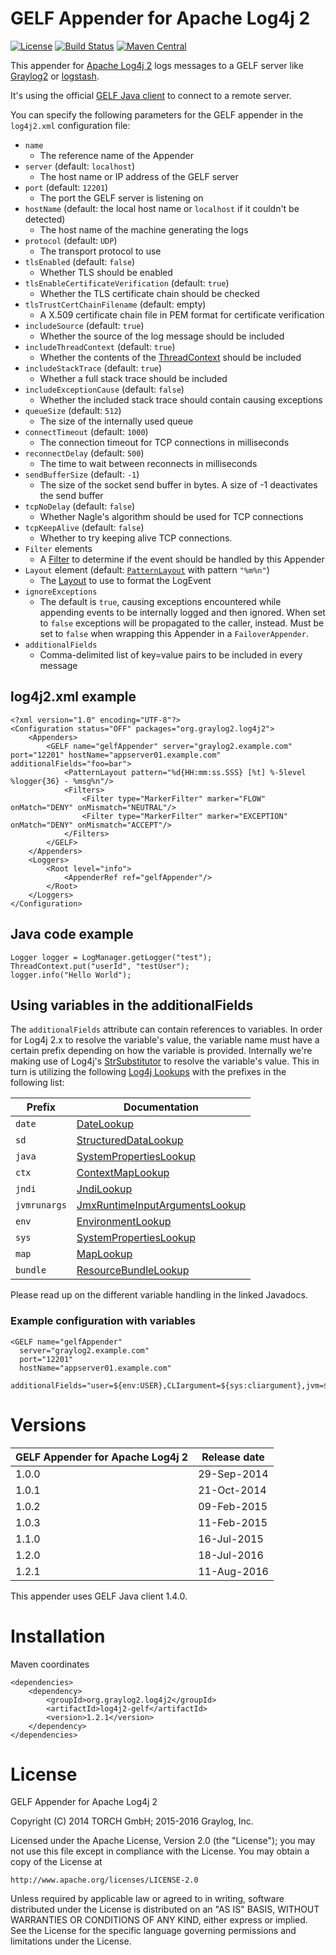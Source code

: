 # GELF Appender for Apache Log4j 2
[![License](https://img.shields.io/github/license/Graylog2/log4j2-gelf.svg?maxAge=2592000)](LICENSE.txt)
[![Build Status](https://travis-ci.org/Graylog2/log4j2-gelf.svg?branch=master)](https://travis-ci.org/Graylog2/log4j2-gelf)
[![Maven Central](https://img.shields.io/maven-central/v/org.graylog2.log4j2/log4j2-gelf.svg?maxAge=2592000)](http://mvnrepository.com/artifact/org.graylog2.log4j2/log4j2-gelf)

This appender for [Apache Log4j 2](https://logging.apache.org/log4j/2.x/) logs messages to a GELF server like [Graylog2](http://www.graylog2.org) or [logstash](http://logstash.net).

It's using the official [GELF Java client](https://graylog2.github.io/gelfclient/) to connect to a remote server.

You can specify the following parameters for the GELF appender in the `log4j2.xml` configuration file:

* `name`
  * The reference name of the Appender
* `server` (default: `localhost`)
  * The host name or IP address of the GELF server
* `port` (default: `12201`)
  * The port the GELF server is listening on
* `hostName` (default: the local host name or `localhost` if it couldn't be detected)
  * The host name of the machine generating the logs
* `protocol` (default: `UDP`)
  * The transport protocol to use
* `tlsEnabled` (default: `false`)
  * Whether TLS should be enabled
* `tlsEnableCertificateVerification` (default: `true`)
  * Whether the TLS certificate chain should be checked
* `tlsTrustCertChainFilename`  (default: empty)
  * A X.509 certificate chain file in PEM format for certificate verification
* `includeSource` (default: `true`)
  * Whether the source of the log message should be included
* `includeThreadContext` (default: `true`)
  * Whether the contents of the [ThreadContext](https://logging.apache.org/log4j/2.x/manual/thread-context.html) should be included
* `includeStackTrace` (default: `true`)
  * Whether a full stack trace should be included
* `includeExceptionCause` (default: `false`)
  * Whether the included stack trace should contain causing exceptions
* `queueSize` (default: `512`)
  * The size of the internally used queue
* `connectTimeout` (default: `1000`)
  * The connection timeout for TCP connections in milliseconds
* `reconnectDelay` (default: `500`)
  * The time to wait between reconnects in milliseconds
* `sendBufferSize` (default: `-1`)
  * The size of the socket send buffer in bytes. A size of -1 deactivates the send buffer
* `tcpNoDelay` (default: `false`)
  * Whether Nagle's algorithm should be used for TCP connections
* `tcpKeepAlive` (default: `false`)
  * Whether to try keeping alive TCP connections.
* `Filter` elements
  * A [Filter](https://logging.apache.org/log4j/2.x/manual/filters.html) to determine if the event should be handled by this Appender
* `Layout` element (default: [`PatternLayout`](https://logging.apache.org/log4j/2.x/manual/layouts.html#PatternLayout) with pattern `"%m%n"`)
  * The [Layout](https://logging.apache.org/log4j/2.x/manual/layouts.html) to use to format the LogEvent
* `ignoreExceptions`
  * The default is `true`, causing exceptions encountered while appending events to be internally logged and then ignored. When set to `false` exceptions will be propagated to the caller, instead. Must be set to `false` when wrapping this Appender in a `FailoverAppender`.
* `additionalFields`
  * Comma-delimited list of key=value pairs to be included in every message

## log4j2.xml example

    <?xml version="1.0" encoding="UTF-8"?>
    <Configuration status="OFF" packages="org.graylog2.log4j2">
        <Appenders>
            <GELF name="gelfAppender" server="graylog2.example.com" port="12201" hostName="appserver01.example.com" additionalFields="foo=bar">
                <PatternLayout pattern="%d{HH:mm:ss.SSS} [%t] %-5level %logger{36} - %msg%n"/>
                <Filters>
                    <Filter type="MarkerFilter" marker="FLOW" onMatch="DENY" onMismatch="NEUTRAL"/>
                    <Filter type="MarkerFilter" marker="EXCEPTION" onMatch="DENY" onMismatch="ACCEPT"/>
                </Filters>
            </GELF>
        </Appenders>
        <Loggers>
            <Root level="info">
                <AppenderRef ref="gelfAppender"/>
            </Root>
        </Loggers>
    </Configuration>


## Java code example

    Logger logger = LogManager.getLogger("test");
    ThreadContext.put("userId", "testUser");
    logger.info("Hello World");

## Using variables in the additionalFields

The `additionalFields` attribute can contain references to variables. 
In order for Log4j 2.x to resolve the variable's value, the variable name must have a certain prefix depending on how the variable is provided.
Internally we're making use of Log4j's [StrSubstitutor](https://logging.apache.org/log4j/2.x/log4j-core/apidocs/org/apache/logging/log4j/core/lookup/StrSubstitutor.html) to resolve the variable's value. 
This in turn is utilizing the following [Log4j Lookups](https://logging.apache.org/log4j/2.x/manual/lookups.html) with the prefixes in the following list:

| Prefix       | Documentation                                                                                                                                                      |
| ------------ | ------------------------------------------------------------------------------------------------------------------------------------------------------------------ |
| `date`       | [DateLookup](https://logging.apache.org/log4j/2.x/log4j-core/apidocs/org/apache/logging/log4j/core/lookup/DateLookup.html)                                         |
| `sd`         | [StructuredDataLookup](https://logging.apache.org/log4j/2.x/log4j-core/apidocs/org/apache/logging/log4j/core/lookup/StructuredDataLookup.html)                     |
| `java`       | [SystemPropertiesLookup](https://logging.apache.org/log4j/2.x/log4j-core/apidocs/org/apache/logging/log4j/core/lookup/SystemPropertiesLookup.html)                 |
| `ctx`        | [ContextMapLookup](https://logging.apache.org/log4j/2.x/log4j-core/apidocs/org/apache/logging/log4j/core/lookup/ContextMapLookup.html)                             |
| `jndi`       | [JndiLookup](https://logging.apache.org/log4j/2.x/log4j-core/apidocs/org/apache/logging/log4j/core/lookup/JndiLookup.html)                                         |
| `jvmrunargs` | [JmxRuntimeInputArgumentsLookup](https://logging.apache.org/log4j/2.x/log4j-core/apidocs/org/apache/logging/log4j/core/lookup/JmxRuntimeInputArgumentsLookup.html) |
| `env`        | [EnvironmentLookup](https://logging.apache.org/log4j/2.x/log4j-core/apidocs/org/apache/logging/log4j/core/lookup/EnvironmentLookup.html)                           |
| `sys`        | [SystemPropertiesLookup](https://logging.apache.org/log4j/2.x/log4j-core/apidocs/org/apache/logging/log4j/core/lookup/SystemPropertiesLookup.html)                 |
| `map`        | [MapLookup](https://logging.apache.org/log4j/2.x/log4j-core/apidocs/org/apache/logging/log4j/core/lookup/MapLookup.html)                                           |
| `bundle`     | [ResourceBundleLookup](https://logging.apache.org/log4j/2.x/log4j-core/apidocs/org/apache/logging/log4j/core/lookup/ResourceBundleLookup.html)                     |

Please read up on the different variable handling in the linked Javadocs.

### Example configuration with variables

    <GELF name="gelfAppender" 
      server="graylog2.example.com" 
      port="12201" 
      hostName="appserver01.example.com" 
      additionalFields="user=${env:USER},CLIargument=${sys:cliargument},jvm=${java:vm},fileEncoding=${sys:file.encoding}"/>


# Versions

| GELF Appender for Apache Log4j 2 | Release date |
| -------------------------------- | ------------ |
| 1.0.0                            | 29-Sep-2014  |
| 1.0.1                            | 21-Oct-2014  |
| 1.0.2                            | 09-Feb-2015  |
| 1.0.3                            | 11-Feb-2015  |
| 1.1.0                            | 16-Jul-2015  |
| 1.2.0                            | 18-Jul-2016  |
| 1.2.1                            | 11-Aug-2016  |

This appender uses GELF Java client 1.4.0.


# Installation

Maven coordinates

    <dependencies>
        <dependency>
            <groupId>org.graylog2.log4j2</groupId>
            <artifactId>log4j2-gelf</artifactId>
            <version>1.2.1</version>
        </dependency>
    </dependencies>


# License

GELF Appender for Apache Log4j 2

Copyright (C) 2014 TORCH GmbH; 2015-2016 Graylog, Inc.

Licensed under the Apache License, Version 2.0 (the "License");
you may not use this file except in compliance with the License.
You may obtain a copy of the License at

    http://www.apache.org/licenses/LICENSE-2.0

Unless required by applicable law or agreed to in writing, software
distributed under the License is distributed on an "AS IS" BASIS,
WITHOUT WARRANTIES OR CONDITIONS OF ANY KIND, either express or implied.
See the License for the specific language governing permissions and
limitations under the License.
